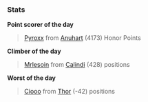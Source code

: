

### Stats

**Point scorer of the day**
>[Pyroxx](/#/character/Anuhart/1194696) from [Anuhart](/#/ranking/Anuhart)  (4173) Honor Points


**Climber of the day**
>[Mrlesoin](/#/character/Calindi/504062) from [Calindi](/#/ranking/Calindi)  (428) positions


**Worst of the day**
>[Ciooo](/#/character/Thor/927356) from [Thor](/#/ranking/Thor)  (-42) positions


